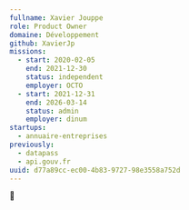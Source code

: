 ```yaml
---
fullname: Xavier Jouppe
role: Product Owner
domaine: Développement
github: XavierJp
missions:
  - start: 2020-02-05
    end: 2021-12-30
    status: independent
    employer: OCTO
  - start: 2021-12-31
    end: 2026-03-14
    status: admin
    employer: dinum
startups:
  - annuaire-entreprises
previously:
  - datapass
  - api.gouv.fr
uuid: d77a89cc-ec00-4b83-9727-98e3558a752d
---
```

🦀